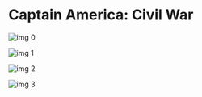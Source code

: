 # Captain America: Civil War

![img 0](https://i.imgur.com/N57VFGT.jpg)

![img 1](https://i.imgur.com/yYpcOgA.jpg)

![img 2](https://fanart.tv/fanart/movies/271110/moviethumb/captain-america-civil-war-57c5f420143b2.jpg)

![img 3](https://i.imgur.com/PPqQFg3.png)

